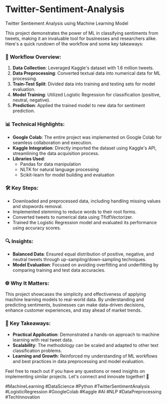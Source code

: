 # Twitter-Sentiment-Analysis
Twitter Sentiement Analysis using Machine Learning Model

This project demonstrates the power of ML in classifying sentiments from tweets, making it an invaluable tool for businesses and researchers alike. Here's a quick rundown of the workflow and some key takeaways:

### 🌟 Workflow Overview:
1. **Data Collection**: Leveraged Kaggle's dataset with 1.6 million tweets.
2. **Data Preprocessing**: Converted textual data into numerical data for ML processing.
3. **Train-Test Split**: Divided data into training and testing sets for model evaluation.
4. **Model Training**: Utilized Logistic Regression for classification (positive, neutral, negative).
5. **Prediction**: Applied the trained model to new data for sentiment prediction.

### 📊 Technical Highlights:
- **Google Colab**: The entire project was implemented on Google Colab for seamless collaboration and execution.
- **Kaggle Integration**: Directly imported the dataset using Kaggle's API, streamlining the data acquisition process.
- **Libraries Used**: 
  - Pandas for data manipulation
  - NLTK for natural language processing
  - Scikit-learn for model building and evaluation

### 🛠️ Key Steps:
- Downloaded and preprocessed data, including handling missing values and stopwords removal.
- Implemented stemming to reduce words to their root forms.
- Converted tweets to numerical data using TfidfVectorizer.
- Trained the Logistic Regression model and evaluated its performance using accuracy scores.

### 🔍 Insights:
- **Balanced Data**: Ensured equal distribution of positive, negative, and neutral tweets through up-sampling/down-sampling techniques.
- **Model Evaluation**: Focused on avoiding overfitting and underfitting by comparing training and test data accuracies.

### 🌐 Why It Matters:
This project showcases the simplicity and effectiveness of applying machine learning models to real-world data. By understanding and predicting sentiments, businesses can make data-driven decisions, enhance customer experiences, and stay ahead of market trends.

### 🚀 Key Takeaways:
- **Practical Application**: Demonstrated a hands-on approach to machine learning with real tweet data.
- **Scalability**: The methodology can be scaled and adapted to other text classification problems.
- **Learning and Growth**: Reinforced my understanding of ML workflows and best practices in data preprocessing and model evaluation.

Feel free to reach out if you have any questions or need insights on implementing similar projects. Let's connect and innovate together! 🚀

#MachineLearning #DataScience #Python #TwitterSentimentAnalysis #LogisticRegression #GoogleColab #Kaggle #AI #NLP #DataPreprocessing #TechInnovation
